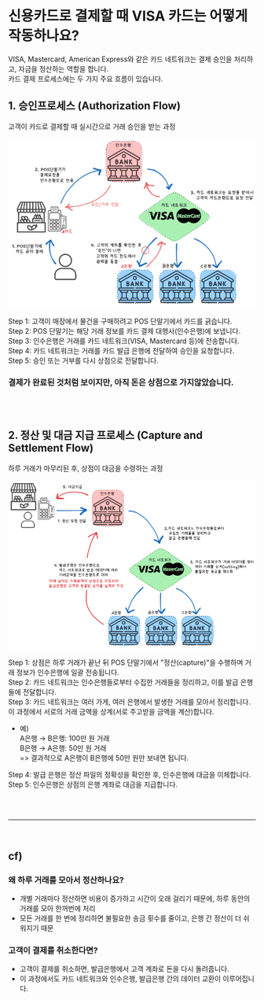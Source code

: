 # 신용카드로 결제할 때 VISA 카드는 어떻게 작동하나요?
VISA, Mastercard, American Express와 같은 카드 네트워크는 결제 승인을 처리하고, 자금을 정산하는 역할을 합니다.<br>
카드 결제 프로세스에는 두 가지 주요 흐름이 있습니다.

## 1. 승인프로세스 (Authorization Flow)
고객이 카드로 결제할 때 실시간으로 거래 승인을 받는 과정

![alt text](visaImages/Authorization.png)<br>

Step 1: 고객이 매장에서 물건을 구매하려고 POS 단말기에서 카드를 긁습니다.<br>
Step 2: POS 단말기는 해당 거래 정보를 카드 결제 대행사(인수은행)에 보냅니다.<br>
Step 3: 인수은행은 거래를 카드 네트워크(VISA, Mastercard 등)에 전송합니다.<br>
Step 4: 카드 네트워크는 거래를 카드 발급 은행에 전달하여 승인을 요청합니다.<br>
Step 5: 승인 또는 거부를 다시 상점으로 전달합니다.<br>
### 결제가 완료된 것처럼 보이지만, 아직 돈은 상점으로 가지않았습니다.
<br>

</br>

## 2. 정산 및 대금 지급 프로세스 (Capture and Settlement Flow)
하루 거래가 마무리된 후, 상점이 대금을 수령하는 과정

![alt text](visaImages/Clearing.png)<br>

Step 1: 상점은 하루 거래가 끝난 뒤 POS 단말기에서 "정산(capture)"을 수행하며 거래 정보가 인수은행에 일괄 전송됩니다.<br>
Step 2: 카드 네트워크는 인수은행들로부터 수집한 거래들을 정리하고, 이를 발급 은행들에 전달합니다.<br>
Step 3: 카드 네트워크는 여러 가게, 여러 은행에서 발생한 거래를 모아서 정리합니다. <br>
    이 과정에서 서로의 거래 금액을 상계(서로 주고받을 금액을 계산)합니다.<br>
- 예)<br>
    A은행 → B은행: 100만 원 거래<br>
    B은행 → A은행: 50만 원 거래<br>
    => 결과적으로 A은행이 B은행에 50만 원만 보내면 됩니다.<br>

Step 4: 발급 은행은 정산 파일의 정확성을 확인한 후, 인수은행에 대금을 이체합니다.<br>
Step 5: 인수은행은 상점의 은행 계좌로 대금을 지급합니다.<br>

<br>

<br>

---

<br>

<h2> cf)</h2>

### 왜 하루 거래를 모아서 정산하나요?
- 개별 거래마다 정산하면 비용이 증가하고 시간이 오래 걸리기 때문에, 하루 동안의 거래를 모아 한꺼번에 처리
- 모든 거래를 한 번에 정리하면 불필요한 송금 횟수를 줄이고, 은행 간 정산이 더 쉬워지기 때문

### 고객이 결제를 취소한다면?
- 고객이 결제를 취소하면, 발급은행에서 고객 계좌로 돈을 다시 돌려줍니다.
- 이 과정에서도 카드 네트워크와 인수은행, 발급은행 간의 데이터 교환이 이루어집니다.